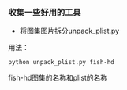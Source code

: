 ### 收集一些好用的工具

- 将图集图片拆分unpack_plist.py

用法：

```
python unpack_plist.py fish-hd
```
fish-hd图集的名称和plist的名称